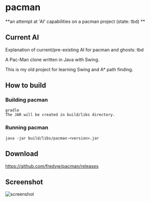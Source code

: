 pacman
======

**an attempt at 'AI' capabilities on a pacman project (state: tbd) **

Current AI
----
Explanation of current/pre-existing AI for pacman and ghosts: tbd



A Pac-Man clone written in Java with Swing.

This is my old project for learning Swing and A* path finding.

How to build
------------
### Building pacman ###
    gradle
    The JAR will be created in build/libs directory.

### Running pacman ###
    java -jar build/libs/pacman-<version>.jar

Download
--------
https://github.com/fredyw/pacman/releases

Screenshot
----------
![screenshot](https://raw.github.com/fredyw/pacman/master/screenshot.png)
